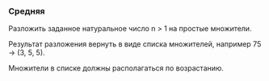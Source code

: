 ### Средняя

Разложить заданное натуральное число n > 1 на простые множители.

Результат разложения вернуть в виде списка множителей, например 75 -> (3, 5, 5).

Множители в списке должны располагаться по возрастанию.